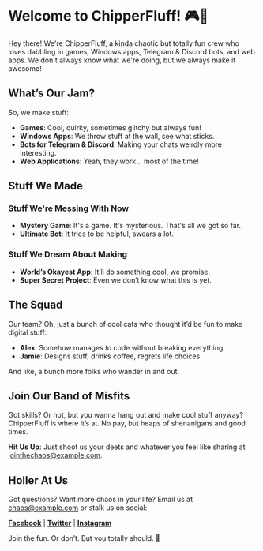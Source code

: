 # Welcome to ChipperFluff! 🎮👾

Hey there! We're ChipperFluff, a kinda chaotic but totally fun crew who loves dabbling in games, Windows apps, Telegram & Discord bots, and web apps. We don't always know what we're doing, but we always make it awesome!

## What’s Our Jam?

So, we make stuff:
- **Games**: Cool, quirky, sometimes glitchy but always fun!
- **Windows Apps**: We throw stuff at the wall, see what sticks.
- **Bots for Telegram & Discord**: Making your chats weirdly more interesting.
- **Web Applications**: Yeah, they work... most of the time!

## Stuff We Made

### Stuff We're Messing With Now
- **Mystery Game**: It's a game. It's mysterious. That's all we got so far.
- **Ultimate Bot**: It tries to be helpful, swears a lot.

### Stuff We Dream About Making
- **World’s Okayest App**: It’ll do something cool, we promise.
- **Super Secret Project**: Even we don’t know what this is yet.

## The Squad

Our team? Oh, just a bunch of cool cats who thought it’d be fun to make digital stuff:
- **Alex**: Somehow manages to code without breaking everything.
- **Jamie**: Designs stuff, drinks coffee, regrets life choices.

And like, a bunch more folks who wander in and out.

## Join Our Band of Misfits

Got skills? Or not, but you wanna hang out and make cool stuff anyway? ChipperFluff is where it’s at. No pay, but heaps of shenanigans and good times. 

**Hit Us Up**: Just shoot us your deets and whatever you feel like sharing at [jointhechaos@example.com](mailto:jointhechaos@example.com).

## Holler At Us

Got questions? Want more chaos in your life? Email us at [chaos@example.com](mailto:chaos@example.com) or stalk us on social:

**[Facebook](#)** | **[Twitter](#)** | **[Instagram](#)**

Join the fun. Or don’t. But you totally should. 🎉
